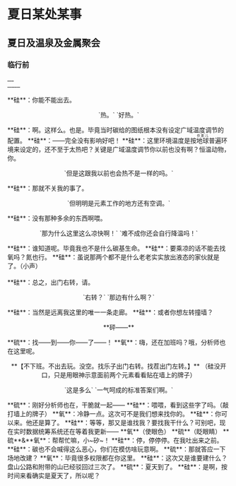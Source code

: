 # 夏日某处某事

## 夏日及温泉及金属聚会

### 临行前
><p style="text-align:center">
`……`  
`…………`
</p>
**硅**：你能不能出去。
<p style="text-align:center">
`热。`  
`好热。`
</p>
**硅**：啊。这样么。也是。毕竟当时碳给的图纸根本没有设定广域温度调节的配置。  
**硅**：——完全没有影响好吧！  
**硅**：这里环境温度是按<ruby>地球<rt>你那儿</rt></ruby>普遍环境来设定的，还不至于太热吧？关键是广域温度调节你以前也没有啊？恒温动物，你。  
<div class="flex-container">
  <div class="box">
  <p style="text-align:center">
  `但是这跟我以前也会热不是一样的吗。`  
  </p>
  **硅**：那就不关我的事了。</div>
  <div class="box">
  <p style="text-align:center">
  `但明明是元素工作的地方还有空调。`
  </p>
  **硅**：没有那种多余的东西啊喂。  
  <p style="text-align:center">
  `那为什么这里这么凉快啊！`  
  `难不成你还会自行降温吗！`
  </p>
  **硅**：谁知道呢。毕竟我也不是什么碳基生命。  
  **硅**：要乘凉的话不能去找氧吗？氮也行。  
  **硅**：虽说那两个都不是什么老老实实放出液态的家伙就是了。（小声）</div>
</div>
<br>
**硅**：总之，出门右转，请。  
<p style="text-align:center">
`右转？`  
`那边有什么啊？`
</p>
**硅**：当然是远离我这里的唯一一条走廊。  
**硅**：或者你想左转撞墙？  
<p style="text-align:center">**砰——**</p>
**硫**：找——到——你——了——！  
**氧**：嗨，还在加班吗？哦，分析师也在这里呢。  
<p style="text-align:center">**【不下班。不出去玩。没空。找乐子出门右转。找茬出门左转。】**  
（硅没开口，只是用眼神示意面前两个元素看看贴在墙上的牌子）</p>
<p style="text-align:center">
`这是多么`  
`一气呵成的标准答案们啊。`
</p>
**硫**：刚好分析师也在，干脆就一起——  
**硅**：喂喂，看到这些字了吗。（敲打墙上的牌子）  
**氧**：冷静一点。这次可不是我们想来找你的。  
**硅**：你可以来。他还是算了。  
**硅**：等等，那又是谁找我？要找我干什么？可别吧，现在实时数据统筹系统还在等着我更新——  
**氧**（使眼色）  
**硫**（眨眼睛）  
**硫**&**氧**：帮帮忙嘛，小~矽~！  
**硅**：停，停停停。在我吐出来之前。  
**硅**：碳也不会喊得这么恶心，你们在模仿啥玩意啊。  
**硫**：那就答应一下场地改建？  
**氧**：毕竟很多权限都在你这里。  
**硅**：这次又是谁要建什么？盘山公路和附带的山已经驳回过三次了。  
**硫**：夏天到了。  
**硅**：是啊，按时间来看确实是夏天了，所以呢？  
